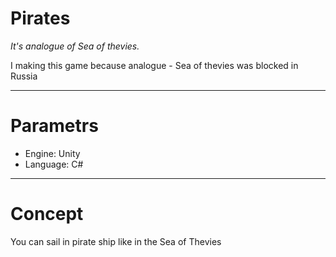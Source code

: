 # Pirates #

*It's analogue of Sea of thevies.*

I making this game because analogue - Sea of thevies was blocked in Russia

***

# Parametrs # 

  * Engine: Unity  
  * Language: C#  
    
***

# Concept #

You can sail in pirate ship like in the Sea of Thevies

